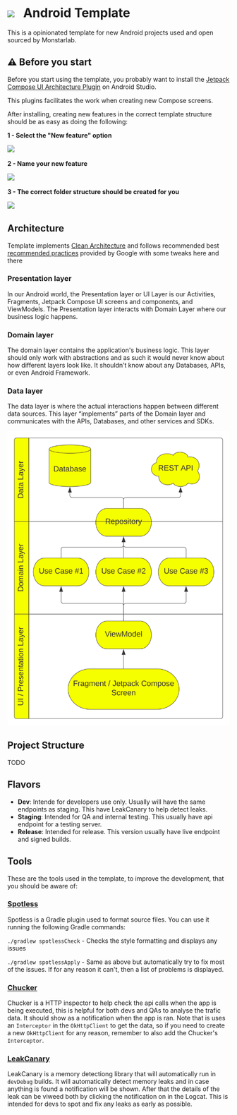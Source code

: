 # <img src="https://engineering.monstar-lab.com/assets/img/logo/ml-logo-grey.png"  height="23"> &nbsp;     Android Template

This is a opinionated template for new Android projects used and open sourced by Monstarlab.

## ⚠️ Before you start 

Before you start using the template, you probably want to install the [Jetpack Compose UI Architecture Plugin](https://plugins.jetbrains.com/plugin/19034-jetpack-compose-ui-architecture-templates) on Android Studio.

This plugins facilitates the work when creating new Compose screens.

After installing, creating new features in the correct template structure should be as easy as doing the following:

**1 - Select the "New feature" option**

![](https://user-images.githubusercontent.com/8679058/223730854-7e199e33-1b99-49a3-ae1b-30a6ea725681.png)


**2 - Name your new feature**

![](https://user-images.githubusercontent.com/8679058/223731483-d0fce3f9-dba4-459d-9bb5-65e76abe2ee6.png)


**3 - The correct folder structure should be created for you**

![](https://user-images.githubusercontent.com/8679058/223731540-1604198c-78ac-4b3b-ad84-b3fc290746af.png)

## Architecture
Template implements [Clean Architecture](https://blog.cleancoder.com/uncle-bob/2012/08/13/the-clean-architecture.html) and follows recommended best [recommended practices](https://developer.android.com/topic/architecture) provided by Google with some tweaks here and there

### Presentation layer
In our Android world, the Presentation layer or UI Layer is our Activities, Fragments, Jetpack Compose UI screens and components, and ViewModels. The Presentation layer interacts with Domain Layer where our business logic happens.
### Domain layer
The domain layer contains the application's business logic. This layer should only work with abstractions and as such it would never know about how different layers look like. It shouldn’t know about any Databases, APIs, or even Android Framework.

### Data layer
The data layer is where the actual interactions happen between different data sources. This layer “implements” parts of the Domain layer and communicates with the APIs, Databases, and other services and SDKs.

![](assets/arch.svg)

## Project Structure
TODO

## Flavors

- **Dev**: Intende for developers use only. Usually will have the same endpoints as staging. This have LeakCanary to help detect leaks.
- **Staging**: Intended for QA and internal testing. This usually have api endpoint for a testing server.
- **Release**: Intended for release. This version usually have live endpoint and signed builds.

## Tools
These are the tools used in the template, to improve the development, that you should be aware of:

### [Spotless](https://github.com/diffplug/spotless)
Spotless is a Gradle plugin used to format source files. You can use it running the following Gradle commands:

`./gradlew spotlessCheck` - Checks the style formatting and displays any issues

`./gradlew spotlessApply` - Same as above but automatically try to fix most of the issues. If for any reason it can't, then a list of problems is displayed.


### [Chucker](https://github.com/ChuckerTeam/chucker)
Chucker is a HTTP inspector to help check the api calls when the app is being executed, this is helpful for both devs and QAs to analyse the trafic data. It should show as a notification when the app is ran. Note that is uses an `Interceptor` in the `OkHttpClient` to get the data, so if you need to create a new `OkHttpClient` for any reason, remember to also add the Chucker's `Interceptor`.

### [LeakCanary](https://square.github.io/leakcanary/)
LeakCanary is a memory detectiong library that will automatically run in `devDebug` builds. It will automatically detect memory leaks and in case anything is found a notification will be shown. After that the details of the leak can be viweed both by clicking the notification on in the Logcat. This is intended for devs to spot and fix any leaks as early as possible. 
